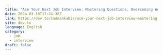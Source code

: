 ```yaml
---
title: "Ace Your Next Job Interview: Mastering Questions, Overcoming Weaknesses, and Success Stories"
date: 2024-03-16T17:24:38Z
link: https://dev.to/sadmankabir/ace-your-next-job-interview-mastering-questions-overcoming-weaknesses-and-success-stories-2hmi?utm_medium=RSS&utm_source=news.12bit.vn
site: dev.to
language: English
category:
  - job
  - interview
draft: false
---
```


